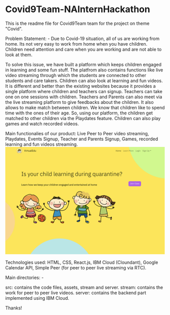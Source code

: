 # Covid9Team-NAInternHackathon

This is the readme file for Covid9Team team for the project on theme "Covid".

Problem Statement: - Due to Covid-19 situation, all of us are working from home. Its not very easy to work from home when you have children. Children need attention and care when you are working and are not able to look at them.

To solve this issue, we have built a platform which keeps children engaged in learning and some fun stuff. The platfrom also contains functions like live video streaming through which the students are connected to other students and care takers. Children can also look at learning and fun videos.
It is different and better than the existing websites because it provides a single platform where children and teachers can signup. Teachers can take one on one sessions with children. Teachers and Parents can also meet via the live streaming platform to give feedbacks about the children. It also allows to make match between children. We know that children like to spend time with the ones of their age. So, using our platform, the children get matched to other children via the Playdates feature. Children can also play games and watch recorded videos.

Main functionalies of our product: Live Peer to Peer video streaming, Playdates, Events Signup, Teacher and Parents Signup, Games, recorded learning and fun videos streaming.
<img src='./home_page.png'/>

Technologies used: HTML, CSS, React.js, IBM Cloud (Cloundant), Google Calendar API, Simple Peer (for peer to peer live streaming via RTC).


Main directories: -

src: contains the code files, assets, stream and server.
stream: contains the work for peer to peer live videos.
server: contains the backend part implemented using IBM Cloud.



Thanks!

